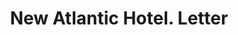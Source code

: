---
doi: 10.7916/D8G462G4
date_other: '1890'
date_other_textual: 1890-1899
form: correspondence
genre:
- Letters (correspondence)
name:
- New Atlantic Hotel
object_in_context_url: https://biggert.cul.columbia.edu/items/view/ave_biggert_01580
subject_hierarchical_geographic:
- Norfolk, Virginia, United States
subject_name:
- New Atlantic Hotel
title: New Atlantic Hotel. Letter
sort_title: New Atlantic Hotel. Letter
call_number: ave_biggert_01580
coordinates:
- 36.916666666666664,-76.2
pid: ave_biggert_01580
identifiers: ave_biggert_01580
canvas_id: ldpd:396839
permalink: "/items/ave_biggert_01580/"
layout: iiif-image-page
---